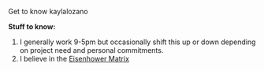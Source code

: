 Get to know kaylalozano

**Stuff to know:**
 
   1.  I generally work 9-5pm but occasionally shift this up or down depending on project need and personal commitments.
   2.  I believe in the [Eisenhower Matrix](https://www.eisenhower.me/eisenhower-matrix/)
